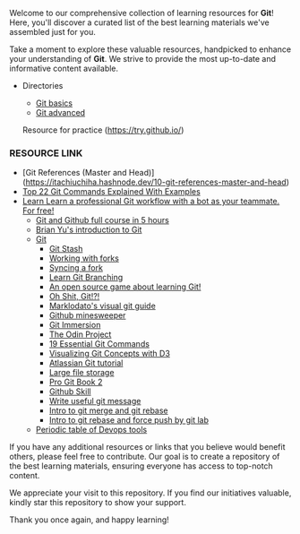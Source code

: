 Welcome to our comprehensive collection of learning resources for **Git**! Here, you'll discover a curated list of the best learning materials we've assembled just for you.

Take a moment to explore these valuable resources, handpicked to enhance your understanding of **Git**. We strive to provide the most up-to-date and informative content available.

- Directories
  - [Git basics](git-basic-commands.md)
  - [Git advanced](git-advanced-commands.md)
  
  Resource for practice (https://try.github.io/)

### RESOURCE LINK 
- [Git References (Master and Head)] (https://itachiuchiha.hashnode.dev/10-git-references-master-and-head) 
- [Top 22 Git Commands Explained With Examples](https://fitdevops.in/top-22-git-commands-explained-with-examples/)
- [Learn Learn a professional Git workflow with a bot as your teammate. For free!](https://profy.dev/project/github-minesweeper)
  - [Git and Github full course in 5 hours](https://www.youtube.com/watch?v=KMOmw19ZCGs)
  - [Brian Yu's introduction to Git](https://www.youtube.com/watch?v=eulnSXkhE7I)
  - [Git](https://git-scm.com/docs)
    - [Git Stash](https://www.atlassian.com/git/tutorials/saving-changes/git-stash)
    - [Working with forks](https://docs.github.com/en/github/collaborating-with-issues-and-pull-requests/working-with-forks)
    - [Syncing a fork](https://docs.github.com/en/pull-requests/collaborating-with-pull-requests/working-with-forks/syncing-a-fork)
    - [Learn Git Branching](https://learngitbranching.js.org/)
    - [An open source game about learning Git!](https://ohmygit.org/)
    - [Oh Shit, Git!?!](https://ohshitgit.com/)
    - [Marklodato's visual git guide](http://marklodato.github.io/visual-git-guide/index-en.html)
    - [Github minesweeper](https://profy.dev/project/github-minesweeper)
    - [Git Immersion](https://gitimmersion.com)
    - [The Odin Project](https://www.theodinproject.com/lessons/foundations-git-basics)
    - [19 Essential Git Commands](https://twitter.com/oliverjumpertz/status/1540292529006022721)
    - [Visualizing Git Concepts with D3](https://onlywei.github.io/explain-git-with-d3/)
    - [Atlassian Git tutorial](https://www.atlassian.com/git/tutorials/advanced-overview)
    - [Large file storage](https://git-lfs.github.com.)
    - [Pro Git Book 2](https://github.com/progit/progit2)
    - [Github Skill](https://skills.github.com)
    - [Write useful git message](https://www.conventionalcommits.org/en/v1.0.0/)
    - [Intro to git merge and git rebase](https://www.freecodecamp.org/news/an-introduction-to-git-merge-and-rebase-what-they-are-and-how-to-use-them-131b863785f/)
    - [Intro to git rebase and force push by git lab](https://docs.gitlab.com/ee/topics/git/git_rebase.html#regular-rebase)
  - [Periodic table of Devops tools](https://digital.ai/periodic-table-of-devops-tools)

If you have any additional resources or links that you believe would benefit others, please feel free to contribute. Our goal is to create a repository of the best learning materials, ensuring everyone has access to top-notch content.

We appreciate your visit to this repository. If you find our initiatives valuable, kindly star this repository to show your support.

Thank you once again, and happy learning!


